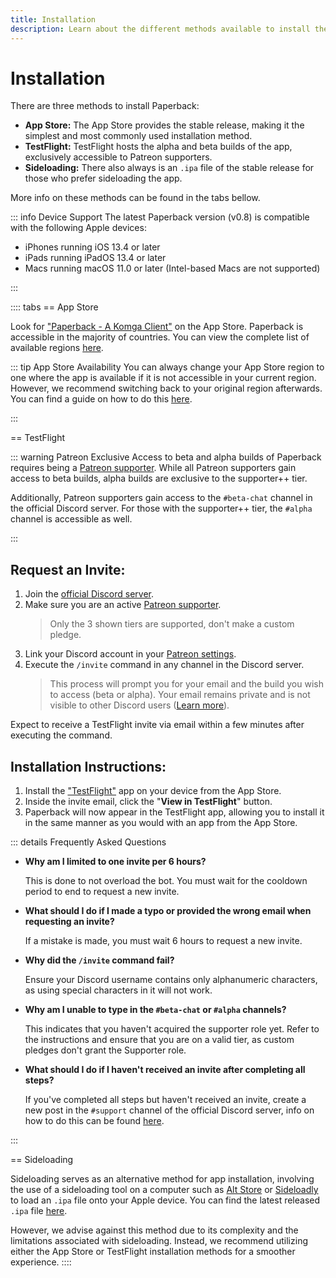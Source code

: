 ```yaml
---
title: Installation
description: Learn about the different methods available to install the app on your Apple device.
---
```


# Installation

There are three methods to install Paperback:

- **App Store:** The App Store provides the stable release, making it the simplest and most commonly used installation method.
- **TestFlight:** TestFlight hosts the alpha and beta builds of the app, exclusively accessible to Patreon supporters.
- **Sideloading:** There also always is an `.ipa` file of the stable release for those who prefer sideloading the app.

More info on these methods can be found in the tabs bellow.

::: info Device Support
The latest Paperback version (v0.8) is compatible with the following Apple devices:

- iPhones running iOS 13.4 or later
- iPads running iPadOS 13.4 or later
- Macs running macOS 11.0 or later (Intel-based Macs are not supported)

:::

:::: tabs
== App Store

Look for ["Paperback - A Komga Client"](https://apps.apple.com/app/paperback-a-komga-client/id1626613373) on the App Store. Paperback is accessible in the majority of countries. You can view the complete list of available regions [here](/getting-started/installation/availability).

::: tip App Store Availability
You can always change your App Store region to one where the app is available if it is not accessible in your current region. However, we recommend switching back to your original region afterwards. You can find a guide on how to do this [here](https://support.apple.com/en-us/HT201389).

:::

== TestFlight

::: warning Patreon Exclusive
Access to beta and alpha builds of Paperback requires being a [Patreon supporter](https://patreon.com/FaizanDurrani). While all Patreon supporters gain access to beta builds, alpha builds are exclusive to the supporter++ tier.

Additionally, Patreon supporters gain access to the `#beta-chat` channel in the official Discord server. For those with the supporter++ tier, the `#alpha` channel is accessible as well.

:::

## Request an Invite:

1. Join the [official Discord server](https://discord.paperback.moe).
2. Make sure you are an active [Patreon supporter](https://www.patreon.com/FaizanDurrani).
   > Only the 3 shown tiers are supported, don't make a custom pledge.
3. Link your Discord account in your [Patreon settings](https://www.patreon.com/settings/apps).
4. Execute the `/invite` command in any channel in the Discord server.
   > This process will prompt you for your email and the build you wish to access (beta or alpha). Your email remains private and is not visible to other Discord users ([Learn more](https://support.discord.com/hc/en-us/articles/1500000580222-Ephemeral-Messages-FAQ)).

Expect to receive a TestFlight invite via email within a few minutes after executing the command.

## Installation Instructions:

1. Install the ["TestFlight"](https://apps.apple.com/be/app/testflight/id899247664) app on your device from the App Store.
2. Inside the invite email, click the "**View in TestFlight**" button.
3. Paperback will now appear in the TestFlight app, allowing you to install it in the same manner as you would with an app from the App Store.

::: details Frequently Asked Questions

- **Why am I limited to one invite per 6 hours?**

  This is done to not overload the bot. You must wait for the cooldown period to end to request a new invite.

- **What should I do if I made a typo or provided the wrong email when requesting an invite?**

  If a mistake is made, you must wait 6 hours to request a new invite.

- **Why did the `/invite` command fail?**

  Ensure your Discord username contains only alphanumeric characters, as using special characters in it will not work.

- **Why am I unable to type in the `#beta-chat` or `#alpha` channels?**

  This indicates that you haven't acquired the supporter role yet. Refer to the instructions and ensure that you are on a valid tier, as custom pledges don't grant the Supporter role.

- **What should I do if I haven't received an invite after completing all steps?**

  If you've completed all steps but haven't received an invite, create a new post in the `#support` channel of the official Discord server, info on how to do this can be found [here](/getting-started/further-support/).

:::

== Sideloading

Sideloading serves as an alternative method for app installation, involving the use of a sideloading tool on a computer such as [Alt Store](https://altstore.io) or [Sideloadly](https://sideloadly.io) to load an `.ipa` file onto your Apple device. You can find the latest released `.ipa` file [here](https://github.com/Paperback-iOS/app/releases/latest).

However, we advise against this method due to its complexity and the limitations associated with sideloading. Instead, we recommend utilizing either the App Store or TestFlight installation methods for a smoother experience.
::::
